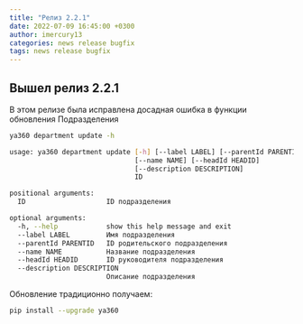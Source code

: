 ```yaml
---
title: "Релиз 2.2.1"
date: 2022-07-09 16:45:00 +0300
author: imercury13
categories: news release bugfix
tags: news release bugfix
---
```


## Вышел релиз 2.2.1

В этом релизе была исправлена досадная ошибка в функции обновления Подразделения

```bash
ya360 department update -h

usage: ya360 department update [-h] [--label LABEL] [--parentId PARENTID]
                               [--name NAME] [--headId HEADID]
                               [--description DESCRIPTION]
                               ID

positional arguments:
  ID                    ID подразделения

optional arguments:
  -h, --help            show this help message and exit
  --label LABEL         Имя подразделения
  --parentId PARENTID   ID родительского подразделения
  --name NAME           Название подразделения
  --headId HEADID       ID руководителя подразделения
  --description DESCRIPTION
                        Описание подразделения
```

Обновление традиционно получаем:

```bash
pip install --upgrade ya360
```
